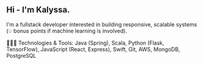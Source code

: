 ## Hi - I'm Kalyssa.
 I'm a fullstack developer interested in building responsive, scalable systems (💡 bonus points if machine learning is involved).

👩🏾‍💻 Technologies & Tools: Java (Spring), Scala, Python (Flask, TensorFlow), JavaScript (React, Express), Swift, Git, AWS, MongoDB, PostgreSQL
